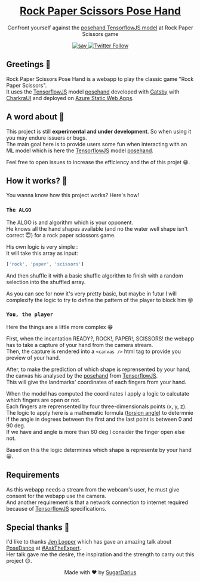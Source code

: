 <h1 align="center">
  <a href="" target="blank" alt="Webapp - Rock Paper Scissors Pose Hand">
    Rock Paper Scissors Pose Hand
  </a>
</h1>

<p align="center">
  Confront yourself against the <a href="https://github.com/tensorflow/tfjs-models/tree/master/handpose">posehand TensorflowJS model</a> at Rock Paper Scissors game
</p>

<p align="center">
  <a href="https://twitter.com/azeldvin">
    <img alt="say" src="https://img.shields.io/badge/say-hi!-blue"/>
  </a>
  <a href="https://twitter.com/azeldvin">  
    <img alt="Twitter Follow" src="https://img.shields.io/twitter/follow/azeldvin?style=social">
  </a>
</p>

## Greetings 👋
Rock Paper Scissors Pose Hand is a webapp to play the classic game "Rock Paper Scissors".<br />
It uses the [TensorflowJS](https://www.tensorflow.org/js) model [posehand](https://github.com/tensorflow/tfjs-models/tree/master/handpose) developed with [Gatsby](https://www.gatsbyjs.org/) with [CharkraUI](https://chakra-ui.com/) and deployed on [Azure Static Web Apps](https://azure.microsoft.com/en-us/services/app-service/static/).

## A word about 💬
This project is still **experimental and under development**. So when using it you may endure issuers or bugs.<br />
The main goal here is to provide users some fun when interacting with an ML model which is here the [TensorflowJS](https://www.tensorflow.org/js) model [posehand](https://github.com/tensorflow/tfjs-models/tree/master/handpose).

Feel free to open issues to increase the efficiency and the of this projet 😀.

## How it works? 🤔
You wanna know how this project works? Here's how!

### ```The ALGO```
The ALGO is and algorithm which is your opponent.<br />
He knows all the hand shapes available (and no the water well shape isn't correct 😇) for a rock paper sciossors game.

His own logic is very simple :<br />
It will take this array as input:
```ts
['rock', 'paper', 'scissors']
```
And then shuffle it with a basic shuffle algorithm to finish with a random selection into the shuffled array.

As you can see for now it's very pretty basic, but maybe in futur I  will complexify the logic to try to define the pattern of the player to block him 😜

### ```You, the player```
Here the things are a little more complex 😁

First, when the incantation READY?, ROCK!, PAPER!, SCISSORS! the webapp has to take a capture of your hand from the camera stream.<br />
Then, the capture is rendered into a ```<canvas />``` html tag to provide you preview of your hand.

After, to make the prediction of which shape is reprensented by your hand, the canvas his analysed by the [posehand](https://github.com/tensorflow/tfjs-models/tree/master/handpose) from [TensorflowJS](https://www.tensorflow.org/js).<br />
This will give the landmarks' coordinates of each fingers from your hand. 

When the model has computed the coordinates I apply a logic to calcutate which fingers are open or not.<br />
Each fingers are reprensented by four three-dimensionals points (x, y, z). The logic to apply here is a mathematic formula ([torsion angle](https://en.wikipedia.org/wiki/Dihedral_angle)) to determnie if the angle in degrees between the first and the last point is between 0 and 90 deg.<br />
If we have and angle is more than 60 deg I consider the finger open else not.

Based on this the logic determines which shape is represente by your hand 😀.

## Requirements
As this webapp needs a stream from the webcam's user, he must give consent for the webapp use the camera.<br />
And another requirement is that a network connection to internet required because of [TensorflowJS](https://www.tensorflow.org/js) specifications.

## Special thanks 👏
I'd like to thanks [Jen Looper](https://twitter.com/jenlooper) which has gave an amazing talk about [PoseDance](https://proud-moss-070616b1e.azurestaticapps.net/) at [#AskTheExpert](https://twitter.com/ATEOnAir).<br />
Her talk gave me the desire, the inspiration and the strength to carry out this project 😊.

<p align="center">
  Made with ❤ by <a href="https://github.com/SugarDarius">SugarDarius</a>
</p>